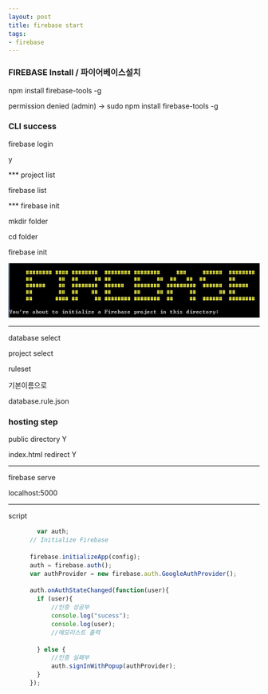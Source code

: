 ```yaml
---
layout: post
title: firebase start
tags:
- firebase
---
```


### FIREBASE Install / 파이어베이스설치 

npm install firebase-tools -g

permission denied (admin)
-> sudo npm install firebase-tools -g


### CLI success

firebase login

y


*** project list

firebase list


*** firebase init

mkdir folder

cd folder

firebase init

![](../images/170422_1.JPG)


---

database select

project select

ruleset

기본이름으로

database.rule.json



### hosting step

public directory Y

index.html redirect Y


---

firebase serve

localhost:5000

---

script

```javascript
		var auth;
	  // Initialize Firebase
    
	  firebase.initializeApp(config);
	  auth = firebase.auth();
	  var authProvider = new firebase.auth.GoogleAuthProvider();
	  
	  auth.onAuthStateChanged(function(user){
		if (user){
			//인증 성공부
			console.log("sucess");
			console.log(user);
			//메모리스트 출력

		} else {
			//인증 실패부
			auth.signInWithPopup(authProvider);
		}
	  });

```


